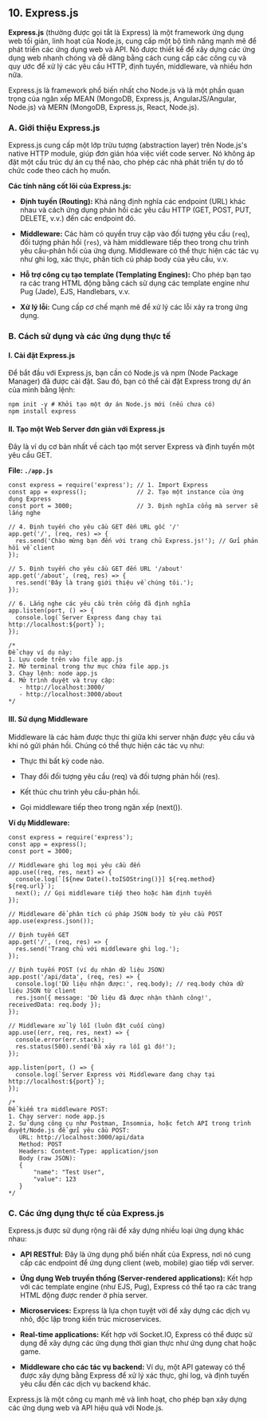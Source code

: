 ## 10. Express.js

**Express.js** (thường được gọi tắt là Express) là một framework ứng dụng web tối giản, linh hoạt của Node.js, cung cấp một bộ tính năng mạnh mẽ để phát triển các ứng dụng web và API. Nó được thiết kế để xây dựng các ứng dụng web nhanh chóng và dễ dàng bằng cách cung cấp các công cụ và quy ước để xử lý các yêu cầu HTTP, định tuyến, middleware, và nhiều hơn nữa.

Express.js là framework phổ biến nhất cho Node.js và là một phần quan trọng của ngăn xếp MEAN (MongoDB, Express.js, AngularJS/Angular, Node.js) và MERN (MongoDB, Express.js, React, Node.js).

### A. Giới thiệu Express.js

Express.js cung cấp một lớp trừu tượng (abstraction layer) trên Node.js's native HTTP module, giúp đơn giản hóa việc viết code server. Nó không áp đặt một cấu trúc dự án cụ thể nào, cho phép các nhà phát triển tự do tổ chức code theo cách họ muốn.

**Các tính năng cốt lõi của Express.js:**

- **Định tuyến (Routing):** Khả năng định nghĩa các endpoint (URL) khác nhau và cách ứng dụng phản hồi các yêu cầu HTTP (GET, POST, PUT, DELETE, v.v.) đến các endpoint đó.

- **Middleware:** Các hàm có quyền truy cập vào đối tượng yêu cầu (`req`), đối tượng phản hồi (`res`), và hàm middleware tiếp theo trong chu trình yêu cầu-phản hồi của ứng dụng. Middleware có thể thực hiện các tác vụ như ghi log, xác thực, phân tích cú pháp body của yêu cầu, v.v.

- **Hỗ trợ công cụ tạo template (Templating Engines):** Cho phép bạn tạo ra các trang HTML động bằng cách sử dụng các template engine như Pug (Jade), EJS, Handlebars, v.v.

- **Xử lý lỗi:** Cung cấp cơ chế mạnh mẽ để xử lý các lỗi xảy ra trong ứng dụng.

### B. Cách sử dụng và các ứng dụng thực tế

#### I. Cài đặt Express.js

Để bắt đầu với Express.js, bạn cần có Node.js và npm (Node Package Manager) đã được cài đặt. Sau đó, bạn có thể cài đặt Express trong dự án của mình bằng lệnh:

```
npm init -y # Khởi tạo một dự án Node.js mới (nếu chưa có)
npm install express
```

#### II. Tạo một Web Server đơn giản với Express.js

Đây là ví dụ cơ bản nhất về cách tạo một server Express và định tuyến một yêu cầu GET.

**File: `./app.js`**

```
const express = require('express'); // 1. Import Express
const app = express();              // 2. Tạo một instance của ứng dụng Express
const port = 3000;                  // 3. Định nghĩa cổng mà server sẽ lắng nghe

// 4. Định tuyến cho yêu cầu GET đến URL gốc '/'
app.get('/', (req, res) => {
  res.send('Chào mừng bạn đến với trang chủ Express.js!'); // Gửi phản hồi về client
});

// 5. Định tuyến cho yêu cầu GET đến URL '/about'
app.get('/about', (req, res) => {
  res.send('Đây là trang giới thiệu về chúng tôi.');
});

// 6. Lắng nghe các yêu cầu trên cổng đã định nghĩa
app.listen(port, () => {
  console.log(`Server Express đang chạy tại http://localhost:${port}`);
});

/*
Để chạy ví dụ này:
1. Lưu code trên vào file app.js
2. Mở terminal trong thư mục chứa file app.js
3. Chạy lệnh: node app.js
4. Mở trình duyệt và truy cập:
   - http://localhost:3000/
   - http://localhost:3000/about
*/
```

#### III. Sử dụng Middleware

Middleware là các hàm được thực thi giữa khi server nhận được yêu cầu và khi nó gửi phản hồi. Chúng có thể thực hiện các tác vụ như:

- Thực thi bất kỳ code nào.

- Thay đổi đối tượng yêu cầu (req) và đối tượng phản hồi (res).

- Kết thúc chu trình yêu cầu-phản hồi.

- Gọi middleware tiếp theo trong ngăn xếp (next()).

**Ví dụ Middleware:**

```
const express = require('express');
const app = express();
const port = 3000;

// Middleware ghi log mọi yêu cầu đến
app.use((req, res, next) => {
  console.log(`[${new Date().toISOString()}] ${req.method} ${req.url}`);
  next(); // Gọi middleware tiếp theo hoặc hàm định tuyến
});

// Middleware để phân tích cú pháp JSON body từ yêu cầu POST
app.use(express.json());

// Định tuyến GET
app.get('/', (req, res) => {
  res.send('Trang chủ với middleware ghi log.');
});

// Định tuyến POST (ví dụ nhận dữ liệu JSON)
app.post('/api/data', (req, res) => {
  console.log('Dữ liệu nhận được:', req.body); // req.body chứa dữ liệu JSON từ client
  res.json({ message: 'Dữ liệu đã được nhận thành công!', receivedData: req.body });
});

// Middleware xử lý lỗi (luôn đặt cuối cùng)
app.use((err, req, res, next) => {
  console.error(err.stack);
  res.status(500).send('Đã xảy ra lỗi gì đó!');
});

app.listen(port, () => {
  console.log(`Server Express với Middleware đang chạy tại http://localhost:${port}`);
});

/*
Để kiểm tra middleware POST:
1. Chạy server: node app.js
2. Sử dụng công cụ như Postman, Insomnia, hoặc fetch API trong trình duyệt/Node.js để gửi yêu cầu POST:
   URL: http://localhost:3000/api/data
   Method: POST
   Headers: Content-Type: application/json
   Body (raw JSON):
   {
       "name": "Test User",
       "value": 123
   }
*/
```

### C. Các ứng dụng thực tế của Express.js

Express.js được sử dụng rộng rãi để xây dựng nhiều loại ứng dụng khác nhau:

- **API RESTful:** Đây là ứng dụng phổ biến nhất của Express, nơi nó cung cấp các endpoint để ứng dụng client (web, mobile) giao tiếp với server.

- **Ứng dụng Web truyền thống (Server-rendered applications):** Kết hợp với các template engine (như EJS, Pug), Express có thể tạo ra các trang HTML động được render ở phía server.

- **Microservices:** Express là lựa chọn tuyệt vời để xây dựng các dịch vụ nhỏ, độc lập trong kiến trúc microservices.

- **Real-time applications:** Kết hợp với Socket.IO, Express có thể được sử dụng để xây dựng các ứng dụng thời gian thực như ứng dụng chat hoặc game.

- **Middleware cho các tác vụ backend:** Ví dụ, một API gateway có thể được xây dựng bằng Express để xử lý xác thực, ghi log, và định tuyến yêu cầu đến các dịch vụ backend khác.

Express.js là một công cụ mạnh mẽ và linh hoạt, cho phép bạn xây dựng các ứng dụng web và API hiệu quả với Node.js.
